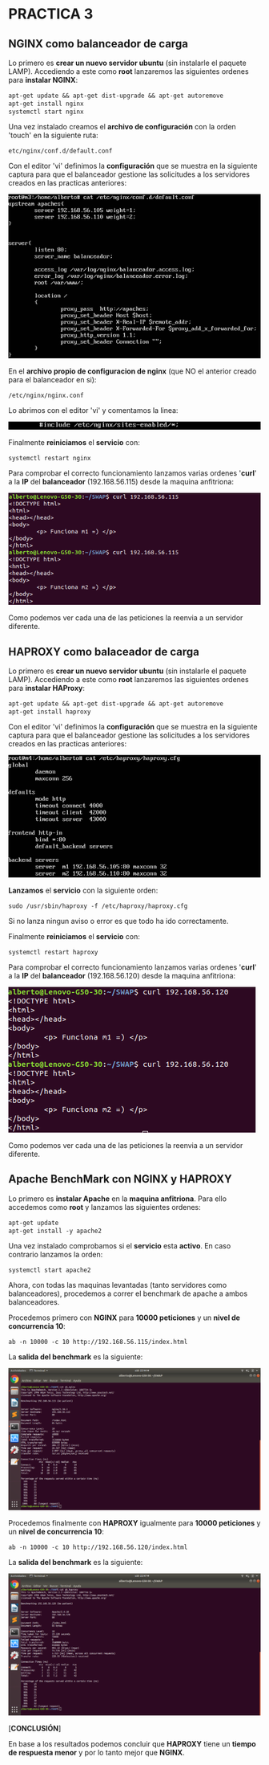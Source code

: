 # PRACTICA 3

## NGINX como balanceador de carga

Lo primero es **crear un nuevo servidor ubuntu** (sin instalarle el paquete LAMP). Accediendo a este como **root** lanzaremos las siguientes ordenes para **instalar NGINX**:

	apt-get update && apt-get dist-upgrade && apt-get autoremove
	apt-get install nginx
	systemctl start nginx

Una vez instalado creamos el **archivo de configuración** con la orden 'touch' en la siguiente ruta:
	
	etc/nginx/conf.d/default.conf

Con el editor 'vi' definimos la **configuración** que se muestra en la siguiente captura para que el balanceador gestione las solicitudes a los servidores creados en las practicas anteriores:

![imagen](https://github.com/Alberto93GV/SWAP/blob/master/Practica3/nginx_conf_1.png)

En el **archivo propio de configuracion de nginx** (que NO el anterior creado para el balanceador en si):

	/etc/nginx/nginx.conf

Lo abrimos con el editor 'vi' y comentamos la linea:

![imagen](https://github.com/Alberto93GV/SWAP/blob/master/Practica3/nginx_conf_2.png)


Finalmente **reiniciamos** el **servicio** con: 

	systemctl restart nginx

Para comprobar el correcto funcionamiento lanzamos varias ordenes '**curl**' a la **IP** del **balanceador** (192.168.56.115) desde la maquina anfitriona:

![imagen](https://github.com/Alberto93GV/SWAP/blob/master/Practica3/prueba_nginx.png)

Como podemos ver cada una de las peticiones la reenvia a un servidor diferente.

## HAPROXY como balaceador de carga

Lo primero es **crear un nuevo servidor ubuntu** (sin instalarle el paquete LAMP). Accediendo a este como **root** lanzaremos las siguientes ordenes para **instalar HAProxy**:

	apt-get update && apt-get dist-upgrade && apt-get autoremove
	apt-get install haproxy

Con el editor 'vi' definimos la **configuración** que se muestra en la siguiente captura para que el balanceador gestione las solicitudes a los servidores creados en las practicas anteriores:

![imagen](https://github.com/Alberto93GV/SWAP/blob/master/Practica3/haproxy_conf.png)

**Lanzamos** el **servicio** con la siguiente orden:

	sudo /usr/sbin/haproxy -f /etc/haproxy/haproxy.cfg

Si no lanza ningun aviso o error es que todo ha ido correctamente.

Finalmente **reiniciamos** el **servicio** con: 

	systemctl restart haproxy

Para comprobar el correcto funcionamiento lanzamos varias ordenes '**curl**' a la **IP** del **balanceador** (192.168.56.120) desde la maquina anfitriona:

![imagen](https://github.com/Alberto93GV/SWAP/blob/master/Practica3/prueba_haproxy.png)

Como podemos ver cada una de las peticiones la reenvia a un servidor diferente.

## Apache BenchMark con NGINX y HAPROXY

Lo primero es **instalar Apache** en la **maquina anfitriona**. Para ello accedemos como **root** y lanzamos las siguientes ordenes:

	apt-get update
	apt-get install -y apache2

Una vez instalado comprobamos si el **servicio** esta **activo**. En caso contrario lanzamos la orden:

	systemctl start apache2

Ahora, con todas las maquinas levantadas (tanto servidores como balanceadores), procedemos a correr el benchmark de apache a ambos balanceadores.

Procedemos primero con **NGINX** para **10000 peticiones** y un **nivel de concurrencia 10**:

	ab -n 10000 -c 10 http://192.168.56.115/index.html

La **salida del benchmark** es la siguiente:

![imagen](https://github.com/Alberto93GV/SWAP/blob/master/Practica3/ab_nginx.png)

Procedemos finalmente con **HAPROXY** igualmente para **10000 peticiones** y un **nivel de concurrencia 10**:

	ab -n 10000 -c 10 http://192.168.56.120/index.html


La **salida del benchmark** es la siguiente:

![imagen](https://github.com/Alberto93GV/SWAP/blob/master/Practica3/ab_haproxy.png)


[**CONCLUSIÓN**]

En base a los resultados podemos concluir que **HAPROXY** tiene un **tiempo de respuesta menor** y por lo tanto mejor que **NGINX**.

